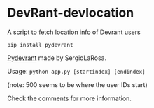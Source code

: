 # DevRant-devlocation
A script to fetch location info of Devrant users

`pip install pydevrant`

[Pydevrant](https://github.com/SergioLaRosa/pydevrant) made by SergioLaRosa.

Usage: `python app.py [startindex] [endindex]`

(note: 500 seems to be where the user IDs start)

Check the comments for more information.

